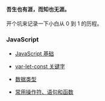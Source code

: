 #### 吾生也有涯，而知也无涯。

开个坑来记录一下小白从 0 到 1 的历程。

### JavaScript
- [JavaScript 基础](/JavaScript/JavaScript基础.md)
- [var-let-const 关键字](/JavaScript/var-let-const关键字.md)

- [数据类型](/JavaScript/数据类型.md)

- [常用操作符、语句和函数](/JavaScript/常用操作符、语句和函数.md)

